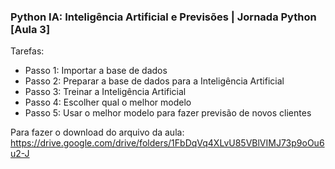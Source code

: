 ### Python IA: Inteligência Artificial e Previsões | Jornada Python [Aula 3]

Tarefas:
- Passo 1: Importar a base de dados
- Passo 2: Preparar a base de dados para a Inteligência Artificial
- Passo 3: Treinar a Inteligência Artificial
- Passo 4: Escolher qual o melhor modelo
- Passo 5: Usar o melhor modelo para fazer previsão de novos clientes

Para fazer o download do arquivo da aula: 
https://drive.google.com/drive/folders/1FbDqVq4XLvU85VBlVIMJ73p9oOu6u2-J